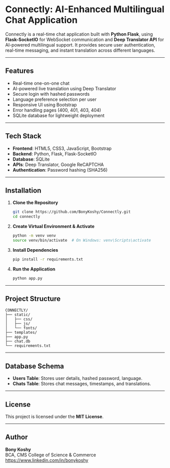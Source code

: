 
# Connectly: AI-Enhanced Multilingual Chat Application

Connectly is a real-time chat application built with **Python Flask**, using **Flask-SocketIO** for WebSocket communication and **Deep Translator API** for AI-powered multilingual support. It provides secure user authentication, real-time messaging, and instant translation across different languages.

---

## Features
- Real-time one-on-one chat
- AI-powered live translation using Deep Translator
- Secure login with hashed passwords
- Language preference selection per user
- Responsive UI using Bootstrap
- Error handling pages (400, 401, 403, 404)
- SQLite database for lightweight deployment

---

## Tech Stack
- **Frontend**: HTML5, CSS3, JavaScript, Bootstrap
- **Backend**: Python, Flask, Flask-SocketIO
- **Database**: SQLite
- **APIs**: Deep Translator, Google ReCAPTCHA
- **Authentication**: Password hashing (SHA256)

---

## Installation

1. **Clone the Repository**
   ```bash
   git clone https://github.com/BonyKoshy/Connectly.git
   cd connectly
   ```

2. **Create Virtual Environment & Activate**
   ```bash
   python -m venv venv
   source venv/bin/activate  # On Windows: venv\Scripts\activate
   ```

3. **Install Dependencies**
   ```bash
   pip install -r requirements.txt
   ```

4. **Run the Application**
   ```bash
   python app.py
   ```

---

## Project Structure
```
CONNECTLY/
├── static/
│   ├── css/
│   ├── js/
│   └── fonts/
├── templates/
├── app.py
├── chat.db
└── requirements.txt
```

---

## Database Schema
- **Users Table**: Stores user details, hashed password, language.
- **Chats Table**: Stores chat messages, timestamps, and translations.

---

## License
This project is licensed under the **MIT License**.

---

## Author
**Bony Koshy**  
BCA, CMS College of Science & Commerce  
https://www.linkedin.com/in/bonykoshy
